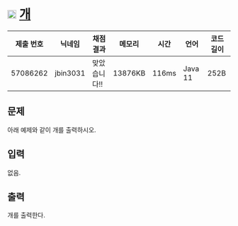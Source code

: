 # <img width="20px"  src="https://d2gd6pc034wcta.cloudfront.net/tier/1.svg" class="solvedac-tier"> [개](https://www.acmicpc.net/problem/10172) 

| 제출 번호 | 닉네임 | 채점 결과 | 메모리 | 시간 | 언어 | 코드 길이 |
|---|---|---|---|---|---|---|
|57086262|jbin3031|맞았습니다!! |13876KB|116ms|Java 11|252B|

## 문제
<p>아래 예제와 같이 개를 출력하시오.</p>

## 입력
<p>없음.</p>

## 출력
<p>개를 출력한다.</p>

